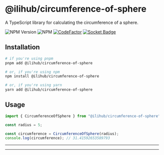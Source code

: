 # @ilihub/circumference-of-sphere

A TypeScript library for calculating the circumference of a sphere.

![NPM Version](https://img.shields.io/npm/v/%40ilihub%2Fcircumference-of-sphere?color=33cd56&logo=npm)
![NPM](https://img.shields.io/npm/l/%40ilihub%2Fcircumference-of-sphere)
[![CodeFactor](https://www.codefactor.io/repository/github/ilihub/npm/badge)](https://www.codefactor.io/repository/github/ilihub/npm)
[![Socket Badge](https://socket.dev/api/badge/npm/package/@ilihub/circumference-of-sphere)](https://socket.dev/npm/package/@ilihub/circumference-of-sphere)

## Installation

```bash
# if you're using pnpm
pnpm add @ilihub/circumference-of-sphere

# or, if you're using npm
npm install @ilihub/circumference-of-sphere

# or, if you're using yarn
yarn add @ilihub/circumference-of-sphere
```

## Usage

```javascript
import { CircumferenceOfSphere } from "@ilihub/circumference-of-sphere";

const radius = 5;

const circumference = CircumferenceOfSphere(radius);
console.log(circumference); // 31.41592653589793
```

---

<!-- sponsors_and_backers_section_start -->

<!-- sponsors_and_backers_section_end -->

---
